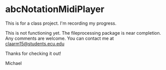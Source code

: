 # abcNotationMidiPlayer

This is for a class project.  I'm recording my progress.

This is not functioning yet.  The fileprocessing package is
near completion.  Any comments are welcome.  You can contact
me at claarm15@students.ecu.edu

Thanks for checking it out!

Michael
